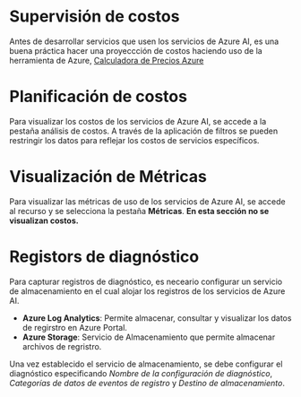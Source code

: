 # Supervisión de costos

Antes de desarrollar servicios que usen los servicios de Azure AI, es una buena práctica hacer una proyeccción de costos haciendo uso de la herramienta de Azure, [Calculadora de Precios Azure](https://azure.microsoft.com/pricing/calculator/)

# Planificación de costos

Para visualizar los costos de los servicios de Azure AI,  se accede a la pestaña análisis de costos. A través de la aplicación de filtros se pueden restringir los datos para reflejar los costos de servicios específicos.

# Visualización de Métricas

Para visualizar las métricas de uso de los servicios de Azure AI, se accede al recurso y se selecciona la pestaña **Métricas**. **En esta sección no se visualizan costos.**

# Registors de diagnóstico

Para capturar registros de diagnóstico, es neceario configurar un servicio de almacenamiento en el cual alojar los registros de los servicios de Azure AI.

* **Azure Log Analytics**: Permite almacenar, consultar y visualizar los datos de regirstro en Azure Portal.
* **Azure Storage**: Servicio de Almacenamiento que permite almacenar archivos de regristro.

Una vez establecido el servicio de almacenamiento, se debe configurar el diagnóstico especificando *Nombre de la configuración de diagnóstico*, *Categorías de datos de eventos de registro* y *Destino de almacenamiento*.	
